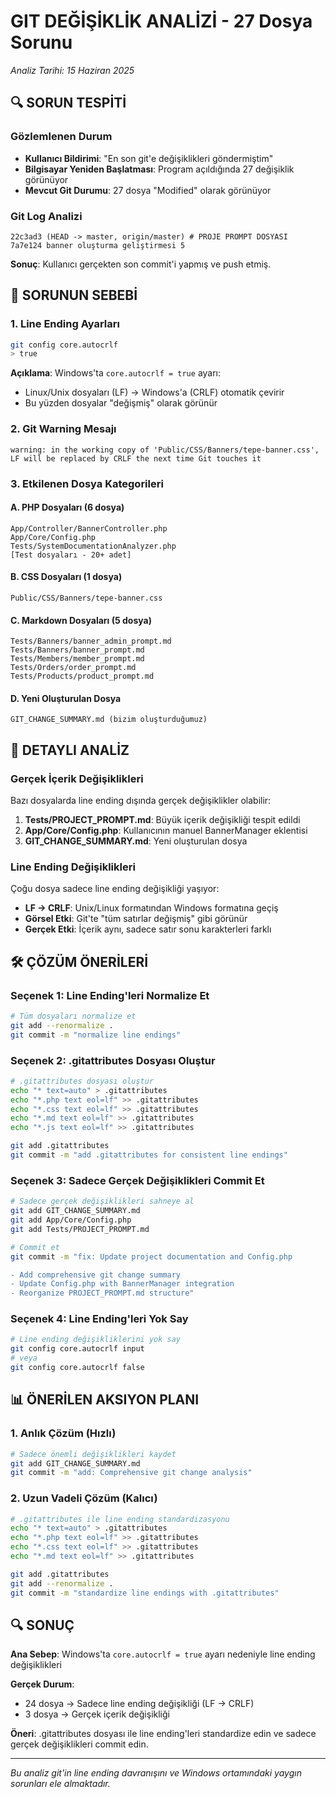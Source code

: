 # GIT DEĞİŞİKLİK ANALİZİ - 27 Dosya Sorunu
*Analiz Tarihi: 15 Haziran 2025*

## 🔍 SORUN TESPİTİ

### Gözlemlenen Durum
- **Kullanıcı Bildirimi**: "En son git'e değişiklikleri göndermiştim"
- **Bilgisayar Yeniden Başlatması**: Program açıldığında 27 değişiklik görünüyor
- **Mevcut Git Durumu**: 27 dosya "Modified" olarak görünüyor

### Git Log Analizi
```
22c3ad3 (HEAD -> master, origin/master) # PROJE PROMPT DOSYASI
7a7e124 banner oluşturma geliştirmesi 5
```

**Sonuç**: Kullanıcı gerçekten son commit'i yapmış ve push etmiş.

## 🎯 SORUNUN SEBEBİ

### 1. Line Ending Ayarları
```bash
git config core.autocrlf
> true
```

**Açıklama**: Windows'ta `core.autocrlf = true` ayarı:
- Linux/Unix dosyaları (LF) → Windows'a (CRLF) otomatik çevirir
- Bu yüzden dosyalar "değişmiş" olarak görünür

### 2. Git Warning Mesajı
```
warning: in the working copy of 'Public/CSS/Banners/tepe-banner.css', 
LF will be replaced by CRLF the next time Git touches it
```

### 3. Etkilenen Dosya Kategorileri

#### A. PHP Dosyaları (6 dosya)
```
App/Controller/BannerController.php
App/Core/Config.php
Tests/SystemDocumentationAnalyzer.php
[Test dosyaları - 20+ adet]
```

#### B. CSS Dosyaları (1 dosya)
```
Public/CSS/Banners/tepe-banner.css
```

#### C. Markdown Dosyaları (5 dosya)
```
Tests/Banners/banner_admin_prompt.md
Tests/Banners/banner_prompt.md
Tests/Members/member_prompt.md
Tests/Orders/order_prompt.md
Tests/Products/product_prompt.md
```

#### D. Yeni Oluşturulan Dosya
```
GIT_CHANGE_SUMMARY.md (bizim oluşturduğumuz)
```

## 🔬 DETAYLI ANALİZ

### Gerçek İçerik Değişiklikleri
Bazı dosyalarda line ending dışında gerçek değişiklikler olabilir:

1. **Tests/PROJECT_PROMPT.md**: Büyük içerik değişikliği tespit edildi
2. **App/Core/Config.php**: Kullanıcının manuel BannerManager eklentisi
3. **GIT_CHANGE_SUMMARY.md**: Yeni oluşturulan dosya

### Line Ending Değişiklikleri
Çoğu dosya sadece line ending değişikliği yaşıyor:
- **LF → CRLF**: Unix/Linux formatından Windows formatına geçiş
- **Görsel Etki**: Git'te "tüm satırlar değişmiş" gibi görünür
- **Gerçek Etki**: İçerik aynı, sadece satır sonu karakterleri farklı

## 🛠️ ÇÖZÜM ÖNERİLERİ

### Seçenek 1: Line Ending'leri Normalize Et
```bash
# Tüm dosyaları normalize et
git add --renormalize .
git commit -m "normalize line endings"
```

### Seçenek 2: .gitattributes Dosyası Oluştur
```bash
# .gitattributes dosyası oluştur
echo "* text=auto" > .gitattributes
echo "*.php text eol=lf" >> .gitattributes
echo "*.css text eol=lf" >> .gitattributes
echo "*.md text eol=lf" >> .gitattributes
echo "*.js text eol=lf" >> .gitattributes

git add .gitattributes
git commit -m "add .gitattributes for consistent line endings"
```

### Seçenek 3: Sadece Gerçek Değişiklikleri Commit Et
```bash
# Sadece gerçek değişiklikleri sahneye al
git add GIT_CHANGE_SUMMARY.md
git add App/Core/Config.php
git add Tests/PROJECT_PROMPT.md

# Commit et
git commit -m "fix: Update project documentation and Config.php

- Add comprehensive git change summary
- Update Config.php with BannerManager integration  
- Reorganize PROJECT_PROMPT.md structure"
```

### Seçenek 4: Line Ending'leri Yok Say
```bash
# Line ending değişikliklerini yok say
git config core.autocrlf input
# veya
git config core.autocrlf false
```

## 📊 ÖNERİLEN AKSIYON PLANI

### 1. Anlık Çözüm (Hızlı)
```bash
# Sadece önemli değişiklikleri kaydet
git add GIT_CHANGE_SUMMARY.md
git commit -m "add: Comprehensive git change analysis"
```

### 2. Uzun Vadeli Çözüm (Kalıcı)
```bash
# .gitattributes ile line ending standardizasyonu
echo "* text=auto" > .gitattributes
echo "*.php text eol=lf" >> .gitattributes
echo "*.css text eol=lf" >> .gitattributes
echo "*.md text eol=lf" >> .gitattributes

git add .gitattributes
git add --renormalize .
git commit -m "standardize line endings with .gitattributes"
```

## 🔍 SONUÇ

**Ana Sebep**: Windows'ta `core.autocrlf = true` ayarı nedeniyle line ending değişiklikleri

**Gerçek Durum**: 
- 24 dosya → Sadece line ending değişikliği (LF → CRLF)
- 3 dosya → Gerçek içerik değişikliği

**Öneri**: .gitattributes dosyası ile line ending'leri standardize edin ve sadece gerçek değişiklikleri commit edin.

---
*Bu analiz git'in line ending davranışını ve Windows ortamındaki yaygın sorunları ele almaktadır.*
